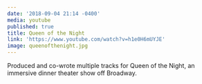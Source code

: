 ```yaml
---
date: '2018-09-04 21:14 -0400'
media: youtube
published: true
title: Queen of the Night
link: 'https://www.youtube.com/watch?v=h1e0H6mUYJE'
image: queenofthenight.jpg
---
```

Produced and co-wrote multiple tracks for Queen of the Night, an immersive dinner theater show off Broadway.
